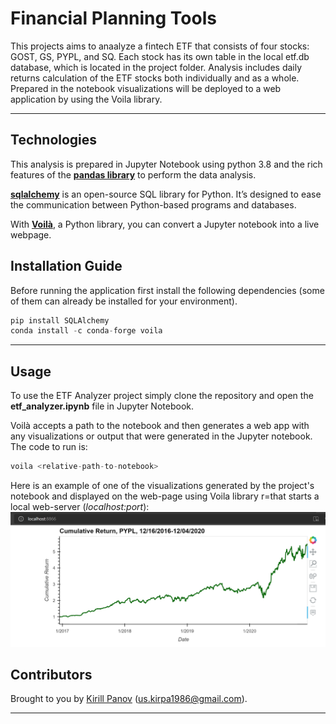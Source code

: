 # Financial Planning Tools

This projects aims to anaalyze a fintech ETF that consists of four stocks: GOST, GS, PYPL, and SQ. Each stock has its own table in the local etf.db database, which is located in the project folder.
Analysis includes daily returns calculation of the ETF stocks both individually and as a whole. Prepared in the notebook visualizations will be deployed to a web application by using the Voila library.

---

## Technologies

This analysis is prepared in Jupyter Notebook using python 3.8 and the rich features of the [**pandas library**](https://pandas.pydata.org/) to perform the data analysis. 

[**sqlalchemy**](https://www.sqlalchemy.org/) is an open-source SQL library for Python. It’s designed to ease the communication between Python-based programs and databases.

With [**Voilà**](https://voila.readthedocs.io/en/stable/index.html), a Python library, you can convert a Jupyter notebook into a live webpage.


## Installation Guide

Before running the application first install the following dependencies (some of them can already be installed for your environment).

```python
pip install SQLAlchemy
conda install -c conda-forge voila
```

---

## Usage

To use the ETF Analyzer project simply clone the repository and open the **etf_analyzer.ipynb** file in Jupyter Notebook. 

Voilà accepts a path to the notebook and then generates a web app with any visualizations or output that were generated in the Jupyter notebook. The code to run is:
```python
voila <relative-path-to-notebook>
```
Here is an example of one of the visualizations generated by the project's notebook and displayed on the web-page using Voila library r=that starts a local web-server (*localhost:port*):
![<voila_example>](static/voila_example.PNG)


## Contributors

Brought to you by [Kirill Panov](https://www.linkedin.com/in/kirill-panov-696455192/) (us.kirpa1986@gmail.com).

---

